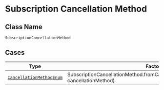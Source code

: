 
# Subscription Cancellation Method

## Class Name

`SubscriptionCancellationMethod`

## Cases

| Type | Factory Method |
|  --- | --- |
| [`CancellationMethodEnum`](../../../doc/models/cancellation-method-enum.md) | SubscriptionCancellationMethod.fromCancellationMethod(CancellationMethodEnum cancellationMethod) |

